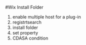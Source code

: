 #Wix Install Folder

1. enable multiple host for a plug-in
2. registrtsearch
3. install folder
4. set property
5. CDASA condition